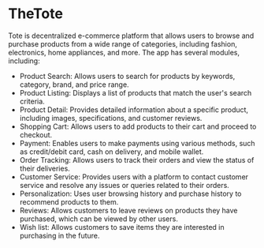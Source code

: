# TheTote

Tote is decentralized e-commerce platform that allows users to browse and purchase products from a wide range of categories, including fashion, electronics, home appliances, and more. 
The app has several modules, including:
* Product Search: Allows users to search for products by keywords, category, brand, and price range.
*	Product Listing: Displays a list of products that match the user's search criteria.
*	Product Detail: Provides detailed information about a specific product, including images, specifications, and customer reviews.
*	Shopping Cart: Allows users to add products to their cart and proceed to checkout.
*	Payment: Enables users to make payments using various methods, such as credit/debit card, cash on delivery, and mobile wallet.
*	Order Tracking: Allows users to track their orders and view the status of their deliveries.
*	Customer Service: Provides users with a platform to contact customer service and resolve any issues or queries related to their orders.
*	Personalization: Uses user browsing history and purchase history to recommend products to them.
*	Reviews: Allows customers to leave reviews on products they have purchased, which can be viewed by other users.
*	Wish list: Allows customers to save items they are interested in purchasing in the future.
